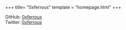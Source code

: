+++
title= "0xferrous"
template = "homepage.html"
+++

GitHub: [0xferrous](https://github.com/0xferrous)<br/>
Twitter: [0xferrous](https://twitter.com/0xferrous)
